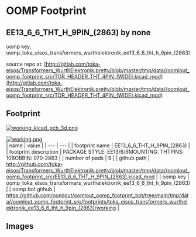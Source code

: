 # OOMP Footprint  
## EE13_6_6_THT_H_9PIN_(2863)  by none  
  
oomp key: oomp_toka_eisos_transformers_wurthelektronik_ee13_6_6_tht_h_9pin_(2863)  
  
source repo at: [http://gitlab.com/toka-eisos/Transformers_WurthElektronik.pretty/blob/master/tmp/data//oomlout_oomp_footprint_src/TOR_HEADER_THT_4PIN_(WIDE).kicad_mod](http://gitlab.com/toka-eisos/Transformers_WurthElektronik.pretty/blob/master/tmp/data//oomlout_oomp_footprint_src/TOR_HEADER_THT_4PIN_(WIDE).kicad_mod)  
## Footprint  
  
[![working_kicad_pcb_3d.png](working_kicad_pcb_3d_600.png)](working_kicad_pcb_3d.png)  
  
[![working.png](working_600.png)](working.png)  
| name | value | 
| --- | --- | 
| footprint name | EE13_6_6_THT_H_9PIN_(2863) | 
| footprint description | PACKAGE STYLE: EE13/6/6MOUNTING: THTPINS: 10BOBBIN: 070-2863 | 
| number of pads | 9 | 
| github path | http://github.com/toka-eisos/Transformers_WurthElektronik.pretty/blob/master/tmp/data//oomlout_oomp_footprint_src/EE13_6_6_THT_H_9PIN_(2863).kicad_mod | 
| oomp key | oomp_toka_eisos_transformers_wurthelektronik_ee13_6_6_tht_h_9pin_(2863) | 
| oomp bot github | https://github.com/oomlout/oomlout_oomp_footprint_bot/tree/main/tmp/data//oomlout_oomp_footprint_src/footprints/toka_eisos_transformers_wurthelektronik_ee13_6_6_tht_h_9pin_(2863)/working | 
## Images  
